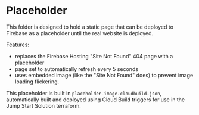 # Placeholder

This folder is designed to hold a static page that can be deployed to Firebase as a placeholder until the real website is deployed. 

Features: 

 * replaces the Firebase Hosting "Site Not Found" 404 page with a placeholder
 * page set to automatically refresh every 5 seconds
 * uses embedded image (like the "Site Not Found" does) to prevent image loading flickering. 

This placeholder is built in `placeholder-image.cloudbuild.json`, automatically built and deployed using Cloud Build triggers for use in the Jump Start Solution terraform. 
